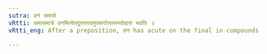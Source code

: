 ```yaml
---
sutra: वनं समासे
vRtti: समासमात्रे वनमित्येतदुत्तरपदमुपसर्गात्परमन्तोदात्तं भवति ॥
vRtti_eng: After a preposition, वन has acute on the final in compounds of every kind.

---
```

